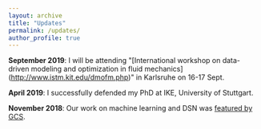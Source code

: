 ```yaml
---
layout: archive
title: "Updates"
permalink: /updates/
author_profile: true
---
```


**September 2019**: I will be attending "[International workshop on data-driven modeling and optimization in fluid mechanics] (http://www.istm.kit.edu/dmofm.php)" in Karlsruhe on 16-17 Sept.

**April 2019**: I successfully defended my PhD at IKE, University of Stuttgart.

**November 2018**: Our work on machine learning and DSN was [featured by GCS](https://www.hlrs.de/whats-new/news/archive/detail-view/2018-11-05/).
